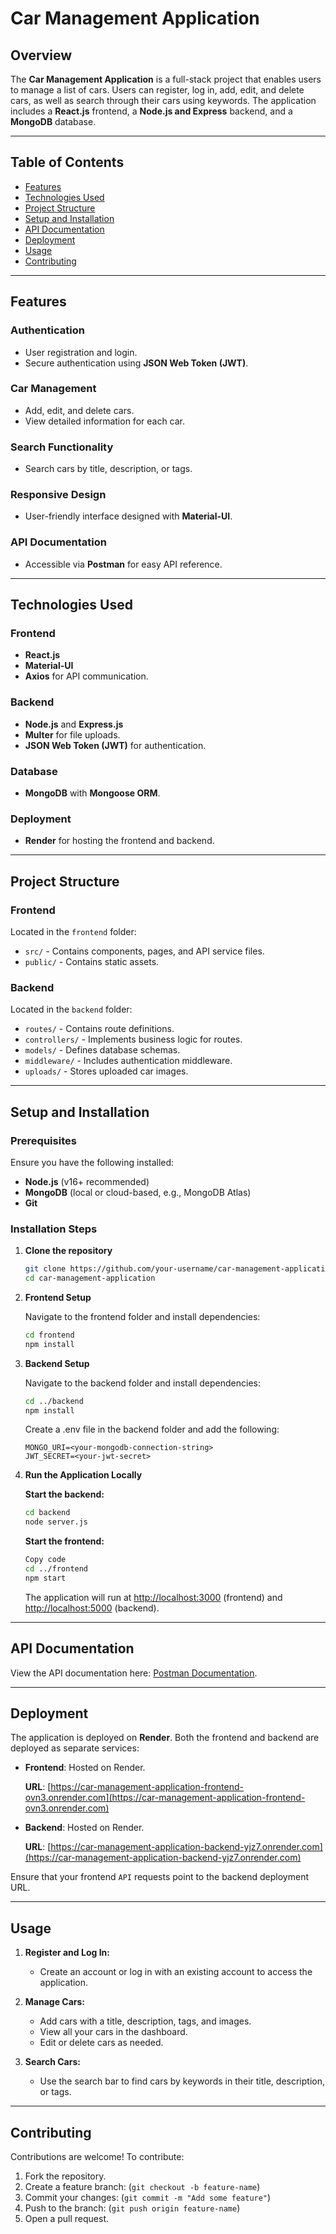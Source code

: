 # Car Management Application

## Overview
The **Car Management Application** is a full-stack project that enables users to manage a list of cars. Users can register, log in, add, edit, and delete cars, as well as search through their cars using keywords. The application includes a **React.js** frontend, a **Node.js and Express** backend, and a **MongoDB** database.

---

## Table of Contents

- [Features](#features)
- [Technologies Used](#technologies-used)
- [Project Structure](#project-structure)
- [Setup and Installation](#setup-and-installation)
- [API Documentation](#api-documentation)
- [Deployment](#deployment)
- [Usage](#usage)
- [Contributing](#contributing)

---

## Features

### Authentication
- User registration and login.
- Secure authentication using **JSON Web Token (JWT)**.

### Car Management
- Add, edit, and delete cars.
- View detailed information for each car.

### Search Functionality
- Search cars by title, description, or tags.

### Responsive Design
- User-friendly interface designed with **Material-UI**.

### API Documentation
- Accessible via **Postman** for easy API reference.

---

## Technologies Used

### Frontend
- **React.js**
- **Material-UI**
- **Axios** for API communication.

### Backend
- **Node.js** and **Express.js**
- **Multer** for file uploads.
- **JSON Web Token (JWT)** for authentication.

### Database
- **MongoDB** with **Mongoose ORM**.

### Deployment
- **Render** for hosting the frontend and backend.

---

## Project Structure

### Frontend
Located in the `frontend` folder:
- `src/` - Contains components, pages, and API service files.
- `public/` - Contains static assets.

### Backend
Located in the `backend` folder:
- `routes/` - Contains route definitions.
- `controllers/` - Implements business logic for routes.
- `models/` - Defines database schemas.
- `middleware/` - Includes authentication middleware.
- `uploads/` - Stores uploaded car images.

---

## Setup and Installation

### Prerequisites
Ensure you have the following installed:
- **Node.js** (v16+ recommended)
- **MongoDB** (local or cloud-based, e.g., MongoDB Atlas)
- **Git**

### Installation Steps

1. **Clone the repository**
   ```bash
   git clone https://github.com/your-username/car-management-application.git
   cd car-management-application
   ```

2. **Frontend Setup**
    
    Navigate to the frontend folder and install dependencies:
    ```bash
    cd frontend
    npm install
    ```

3. **Backend Setup**

    Navigate to the backend folder and install dependencies:
    ```bash
    cd ../backend
    npm install
    ```

    Create a .env file in the backend folder and add the following:

    ```env
    MONGO_URI=<your-mongodb-connection-string>
    JWT_SECRET=<your-jwt-secret>
    ```

4. **Run the Application Locally**

    **Start the backend:**
    ```bash
    cd backend
    node server.js
    ```
    **Start the frontend:**
    ```bash
    Copy code
    cd ../frontend
    npm start
    ```
    The application will run at [http://localhost:3000](http://localhost:3000) (frontend) and [http://localhost:5000](http://localhost:5000) (backend).

---

## API Documentation

View the API documentation here: [Postman Documentation](https://www.postman.com/prachisamuel/workspace/public-workspace/collection/28694301-f8099ed8-f099-4917-9a39-b55409ad4dac?action=share&creator=28694301).

---

## Deployment

The application is deployed on **Render**. Both the frontend and backend are deployed as separate services:

- **Frontend**: Hosted on Render.
    
    **URL**: [https://car-management-application-frontend-ovn3.onrender.com](https://car-management-application-frontend-ovn3.onrender.com)
- **Backend**: Hosted on Render.
    
    **URL**: [https://car-management-application-backend-yjz7.onrender.com](https://car-management-application-backend-yjz7.onrender.com)

Ensure that your frontend `API` requests point to the backend deployment URL.

---

## Usage

1. **Register and Log In:**
    - Create an account or log in with an existing account to access the application.

2. **Manage Cars:**
    - Add cars with a title, description, tags, and images.
    - View all your cars in the dashboard.
    - Edit or delete cars as needed.

3. **Search Cars:**
    - Use the search bar to find cars by keywords in their title, description, or tags.

---

## Contributing

Contributions are welcome! To contribute:
1. Fork the repository.
2. Create a feature branch: (`git checkout -b feature-name`)
3. Commit your changes:
(`git commit -m "Add some feature"`)
4. Push to the branch:
(`git push origin feature-name`)
5. Open a pull request.
